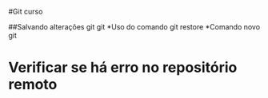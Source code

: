 #Git curso

##Salvando alterações git
git *Uso do comando git restore
*Comando novo git
# Verificar se há erro no repositório remoto